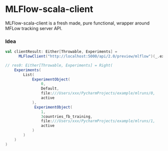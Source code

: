 # MLFlow-scala-client
MLFlow-scala-client is a fresh made, pure functional, wrapper around MFLow tracking server API.

### Idea 
```scala 
val clientResult: Either[Throwable, Experiments] =
      MLFlowClient("http://localhost:5000/api/2.0/preview/mlflow")(_.experimentService.getAll).result

// res0: Either[Throwable, Experiments] = Right(
    Experiments(
        List(
            ExperimentObject(
                0,
                Default,
                file:///Users/xxx/PycharmProjects/example/mlruns/0,
                active
            ),
             ExperimentObject(
                1,
                3countries_fb_training,
                file:///Users/xxx/PycharmProjects/example/mlruns/1,
                active
            )
        )
    )
)
```
